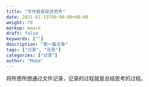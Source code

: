 ```yaml
---  
title: "写作就是促进思考"  
date: 2021-01-15T09:00:00+08:00  
weight: 70  
markup: mmark  
draft: false  
keywords: [""]  
description: "第一篇文章"  
tags: ["记录", "反思"]  
categories: ["记录"]  
author: "MoGe"  
---  
```

将所思所想通过文件记录，记录的过程就是总结思考的过程。